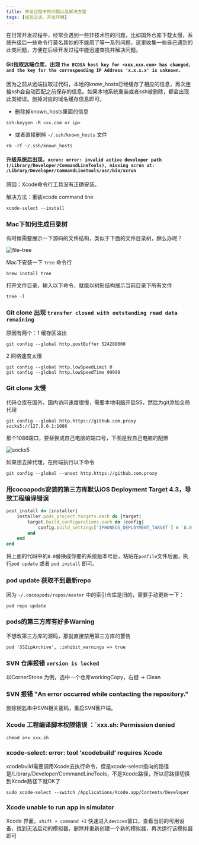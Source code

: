 ```yaml
---
title: 开发过程中的问题以及解决方案
tags: [经验之谈，开发环境]
---
```


在日常开发过程中，经常会遇到一些非技术性的问题，比如国外仓库下载太慢，系统升级后一些命令行莫名其妙的不能用了等一系列问题，这里收集一些自己遇到的此类问题，方便在后续开发过程中能迅速查找并解决问题。

<!-- more -->

#### Git拉取远端仓库，出现 `The ECDSA host key for <xxx.xxx.com> has changed, and the key for the corresponding IP Address 'x.x.x.x' is unknown.`

因为之前从远端拉取过代码，本地的know_hosts已经缓存了相应的信息，再次连接ssh会自动匹配之前保存的信息。如果本地系统重装或者ssh被删除，都会出现此类错误。删掉对应的域名缓存信息即可。

- 删除掉known_hosts里面的信息

```shell
ssh-keygen -R <xx.com or ip>
```

- 或者直接删掉 `~/.ssh/known_hosts` 文件

```shell
rm -rf ~/.ssh/known_hosts
```

#### 升级系统后出现，`xcrun: error: invalid active developer path (/Library/Developer/CommandLineTools), missing xcrun at: /Library/Developer/CommandLineTools/usr/bin/xcrun`

原因：Xcode命令行工具没有正确安装。

解决方法：重装xcode command line

```shell
xcode-select --install
```

### Mac下如何生成目录树

有时候需要展示一下源码的文件结构，类似于下面的文件目录树，肿么办呢？

![file-tree](https://snowyblog.oss-cn-shenzhen.aliyuncs.com/file_tree.png)



Mac下安装一下 `tree` 命令行

```shell
brew install tree
```

打开文件目录，输入以下命令，就能以树形结构展示当前目录下所有文件

```shell
tree -l
```

### Git clone 出现 `transfer closed with outstanding read data remaining`

原因有两个：1 缓存区溢出

```shell
git config --global http.postBuffer 524288000
```

2 网络速度太慢

```shell
git config --global http.lowSpeedLimit 0
git config --global http.lowSpeedTime 99999
```

### Git clone 太慢

代码仓库在国外，国内访问速度很慢，需要本地电脑开启SS，然后为git添加全局代理

```shell
git config --global http.https://github.com.proxy socks5://127.0.0.1:1086
```

那个1086端口，要替换成自己电脑的端口号，下图是我自己电脑的配置

![socks5](https://snowyblog.oss-cn-shenzhen.aliyuncs.com/socks5_port.png)

如果想去掉代理，在终端执行以下命令

```shell
git config --global --unset http.https://github.com.proxy
```

### 用cocoapods安装的第三方库默认iOS Deployment Target 4.3，导致工程编译错误

```ruby
post_install do |installer| 
    installer.pods_project.targets.each do |target| 
        target.build_configurations.each do |config| 
            config.build_settings['IPHONEOS_DEPLOYMENT_TARGET'] = '8.0' 
        end 
    end 
end
```

将上面的代码中的`8.0`替换成你要的系统版本号后，粘贴在`podfile`文件后面，执行`pod update` 或者 `pod install` 即可。

### pod update 获取不到最新repo

因为 `~/.cocoapods/repos/master` 中的索引仓库是旧的，需要手动更新一下：

```shell
pod repo update
```

### pods的第三方库有好多Warning

不想改第三方库的源码，那就直接禁用第三方库的警告

```shell
pod 'SSZipArchive', :inhibit_warnings => true
```

### SVN 仓库报错 `version is locked`

以CornerStone 为例，选中一个仓库workingCopy，右键 -> Clean

### SVN 报错 "An error occurred while contacting the repository."

删除钥匙串中SVN相关密码，重启SVN客户端。

### Xcode 工程编译脚本权限错误 ：`xxx.sh: Permission denied

```shell
chmod a+x xxx.sh
```

### xcode-select: error: tool ‘xcodebuild’ requires Xcode

xcodebuild需要调用Xcode去执行命令，但是xcode-select指向的路径是/Library/Developer/CommandLineTools，不是Xcode路径，所以将路径切换到Xcode路径下就OK了

```shell
sudo xcode-select --switch /Applications/Xcode.app/Contents/Developer
```

### Xcode unable to run app in simulator

Xcode 界面，`shift + command +2` 快速进入`devices`窗口，查看当前的可用设备，找到无法启动的模拟器，删除并重新创建一个新的模拟器，再次运行该模拟器即可

